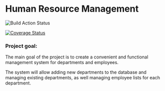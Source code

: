 # Human Resource Management
![Build Action Status](https://github.com/krisstinkou/human-resource-management/workflows/build/badge.svg)

[![Coverage Status](https://coveralls.io/repos/github/krisstinkou/human-resource-management/badge.svg?branch=dev)](https://coveralls.io/github/krisstinkou/human-resource-management?branch=dev)

### Project goal:
The main goal of the project is to create a convenient and functional management system for departments and employees.

The system will allow adding new departments to the database and managing existing departments, as well managing employee lists for each department.
